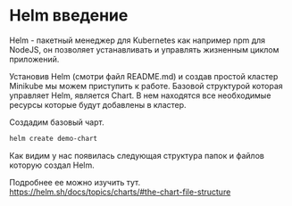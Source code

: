 # Helm введение

Helm - пакетный менеджер для Kubernetes как например npm для NodeJS, он позволяет устанавливать и управлять жизненным
циклом приложений.

Установив Helm (смотри файл README.md) и создав простой кластер Minikube мы можем приступить к работе. Базовой
структурой которая управляет Helm, является Chart. В нем находятся все необходимые ресурсы которые будут добавлены в
кластер.

Создадим базовый чарт. 

```bash
helm create demo-chart
```

Как видим у нас появилась следующая структура папок и файлов которую создал Helm.



Подробнее ее можно изучить тут. https://helm.sh/docs/topics/charts/#the-chart-file-structure

